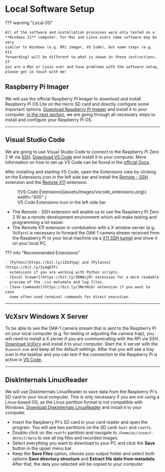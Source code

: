 # Local Software Setup

??? warning "Local OS"

    All of the software and installation processes were only tested on a
    **Windows 11** computer. For Mac and Linux users some software may be very
    similar to Windows (e.g. RPi imager, VS Code), but some steps (e.g. X11
    forwarding) will be different to what is shown in these instructions. If
    you are a Mac or Linux user and have problems with the software setup,
    please get in touch with me!

## Raspberry Pi Imager

We will use the official Raspberry Pi Imager to download and install Raspberry
Pi OS Lite on the micro SD card and directly configure some important options.
[Download Raspberry Pi Imager](https://www.raspberrypi.com/software/) and
install it to your computer. [In the next section](pisetup.md), we are going
through all necessary steps to install and configure your Raspberry Pi OS.

---

## Visual Studio Code

We are going to use Visual Studio Code to connect to the Raspberry Pi Zero 2 W
via [SSH](https://en.wikipedia.org/wiki/Secure_Shell).
[Download VS Code](https://code.visualstudio.com/) and install it to your
computer. More information on how to set up VS Code can be found in the
[official Docs](https://code.visualstudio.com/Docs/setup/setup-overview).

After installing and starting VS Code, open the Extensions view by clicking on
the Extensions icon in the left side bar and install the
[Remote - SSH](https://bit.ly/3dw6tSI) extension and the
[Remote X11](https://bit.ly/3A6BNz1) extension.

<figure markdown>
  ![VS Code Extensions](assets/images/vscode_extensions.png){ width="400" }
  <figcaption>VS Code Extensions icon in the left side bar</figcaption>
</figure>

- The Remote - SSH extension will enable us to use the Raspberry Pi Zero 2 W as
  a remote development environment which will make testing and programming a
  lot easier.
- The Remote X11 extension in combination with a X window server (e.g. VcXsrv)
  is necessary to forward the OAK-1 camera stream received from the Raspberry
  Pi to your local machine via a
  [X11 SSH tunnel](https://en.wikipedia.org/wiki/X_Window_System) and show it
  on your local PC.

??? info "Recommended Extensions"

    - [Python](https://bit.ly/2Zm3Ypq) and [Pylance](https://bit.ly/3s4qKTF)
      extensions if you are working with Python scripts.
    - [Excel Viewer](https://bit.ly/3DNAsjM) extension for a more readable
      preview of the .csv metadata and log files.
    - [Save Commands](https://bit.ly/3NntHsb) extension if you want to save
      some often used terminal commands for direct execution.

---

## VcXsrv Windows X Server

To be able to see the OAK-1 camera stream that is sent to the Raspberry Pi on
your local computer (e.g. for testing or adjusting the camera trap), you will
need to install a X server if you are communicating with the RPi via SSH.
[Download VcXsrv](https://sourceforge.net/projects/vcxsrv/) and install it to
your computer. Start the X server with the `XLaunch.exe` and keep all the
default settings. After that you will see a tray icon in the taskbar and you
can test if the connection to the Raspberry Pi is active in
[VS Code](pisetup.md#configure-x11-forwarding).

---

## DiskInternals LinuxReader

We will use DiskInternals LinuxReader to save data from the Raspberry Pi's SD
card to your local computer. This is only necessary if you are not using a
Linux-based OS, as the Linux partition format is not compatible with Windows.
[Download DiskInternals LinuxReader](https://www.diskinternals.com/linux-reader/)
and install it to your computer.

- Insert the Raspberry Pi's SD card in your card reader and open the program.
  You will see two partitions on the SD card: `boot` and `rootfs`.
- Double-click on the `rootfs` partition and navigate to
  `/home/pi/insect-detect/data` to see all log files and recorded images.
- Select everything you want to download to your PC and click the **Save**
  button in the upper menu bar.
- Keep the **Save Files** option, choose your output folder and select both
  options **Save directory structure** and **Extract file date from metadata**.
  After that, the data you selected will be copied to your computer.

